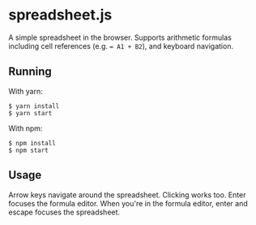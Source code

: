 # spreadsheet.js

A simple spreadsheet in the browser. Supports arithmetic formulas including cell references (e.g. `= A1 + B2`), and keyboard navigation.

## Running

With yarn:

```
$ yarn install
$ yarn start
```

With npm:

```
$ npm install
$ npm start
```

## Usage

Arrow keys navigate around the spreadsheet. Clicking works too. Enter focuses the formula editor. When you're in the formula editor, enter and escape focuses the spreadsheet.
